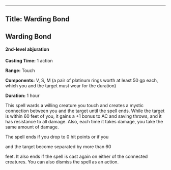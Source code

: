 -------------------------
Title: Warding Bond
-------------------------

## Warding Bond

#### 2nd-level abjuration


**Casting Time:** 1 action

**Range:** Touch

**Components:** V, S, M (a pair of platinum rings worth at
least 50 gp each, which you and the target must wear for the
duration)

**Duration:** 1 hour


This spell wards a willing creature you touch and creates a mystic
connection between you and the target until the spell ends. While the
target is within 60 feet of you, it gains a +1 bonus to AC and saving
throws, and it has resistance to all damage. Also, each time it takes
damage, you take the same amount of damage.

The spell ends if you drop to 0 hit points or if you

and the target become separated by more than 60

feet. It also ends if the spell is cast again on either of the connected
creatures. You can also dismiss the spell as an action.


